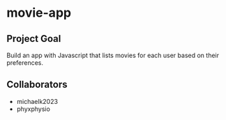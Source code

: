 # movie-app

## Project Goal

Build an app with Javascript that lists movies for each user based on their preferences.

## Collaborators

- michaelk2023
- phyxphysio
